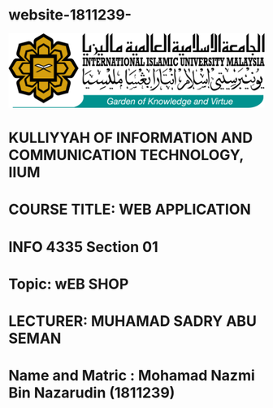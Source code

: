 # website-1811239-
![This is an image](https://github.com/nazmi038/Online-shop-app-/blob/main/Images/logo-IIUM-ori.png)


# KULLIYYAH OF INFORMATION AND COMMUNICATION TECHNOLOGY, IIUM
 
#  COURSE TITLE: WEB APPLICATION
 
 
#  INFO 4335 Section 01
#  Topic:  wEB SHOP
 

#  LECTURER: MUHAMAD SADRY ABU SEMAN
# Name and Matric : Mohamad Nazmi Bin Nazarudin (1811239) 
